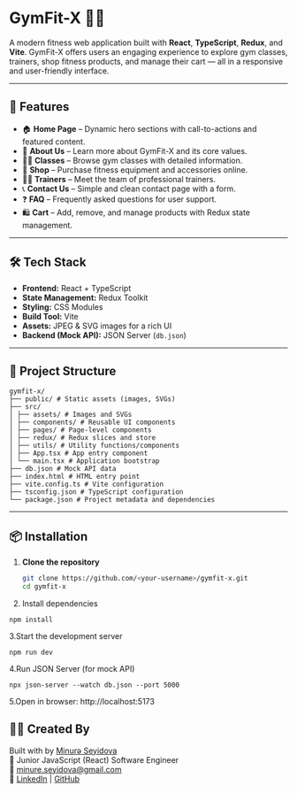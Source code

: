 # GymFit-X 🏋️‍♂️

A modern fitness web application built with **React**, **TypeScript**, **Redux**, and **Vite**. GymFit-X offers users an engaging experience to explore gym classes, trainers, shop fitness products, and manage their cart — all in a responsive and user-friendly interface.

---

## 🚀 Features

- 🏠 **Home Page** – Dynamic hero sections with call-to-actions and featured content.
- 📖 **About Us** – Learn more about GymFit-X and its core values.
- 🏋️‍♀️ **Classes** – Browse gym classes with detailed information.
- 🛒 **Shop** – Purchase fitness equipment and accessories online.
- 👩‍🏫 **Trainers** – Meet the team of professional trainers.
- 📞 **Contact Us** – Simple and clean contact page with a form.
- ❓ **FAQ** – Frequently asked questions for user support.
- 🛍️ **Cart** – Add, remove, and manage products with Redux state management.

---

## 🛠️ Tech Stack

- **Frontend:** React + TypeScript
- **State Management:** Redux Toolkit
- **Styling:** CSS Modules
- **Build Tool:** Vite
- **Assets:** JPEG & SVG images for a rich UI
- **Backend (Mock API):** JSON Server (`db.json`)

---

## 📁 Project Structure

```
gymfit-x/
├── public/ # Static assets (images, SVGs)
├── src/
│ ├── assets/ # Images and SVGs
│ ├── components/ # Reusable UI components
│ ├── pages/ # Page-level components
│ ├── redux/ # Redux slices and store
│ ├── utils/ # Utility functions/components
│ ├── App.tsx # App entry component
│ └── main.tsx # Application bootstrap
├── db.json # Mock API data
├── index.html # HTML entry point
├── vite.config.ts # Vite configuration
├── tsconfig.json # TypeScript configuration
└── package.json # Project metadata and dependencies
```

---

## 📦 Installation

1. **Clone the repository**
   ```bash
   git clone https://github.com/<your-username>/gymfit-x.git
   cd gymfit-x
2. Install dependencies
```
npm install

```
3.Start the development server
```
npm run dev
```
4.Run JSON Server (for mock API)
```
npx json-server --watch db.json --port 5000
```
5.Open in browser: http://localhost:5173

## 👩‍💻 Created By

Built with by [Minurə Seyidova](https://github.com/Minyras)  
💼 Junior JavaScript (React) Software Engineer  
📧 minure.seyidova@gmail.com  
🔗 [LinkedIn](https://www.linkedin.com/in/minura-seyidova/) | [GitHub](https://github.com/Minyras)
